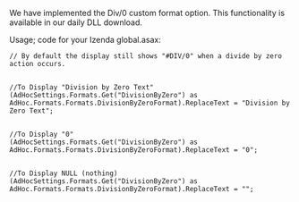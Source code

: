 We have implemented the Div/0 custom format option. This functionality is available in our daily DLL download.

Usage; code for your Izenda global.asax:

```
// By default the display still shows "#DIV/0" when a divide by zero action occurs.


//To Display "Division by Zero Text"
(AdHocSettings.Formats.Get("DivisionByZero") as AdHoc.Formats.Formats.DivisionByZeroFormat).ReplaceText = "Division by Zero Text";


//To Display "0"
(AdHocSettings.Formats.Get("DivisionByZero") as AdHoc.Formats.Formats.DivisionByZeroFormat).ReplaceText = "0";


//To Display NULL (nothing)
(AdHocSettings.Formats.Get("DivisionByZero") as AdHoc.Formats.Formats.DivisionByZeroFormat).ReplaceText = "";
```